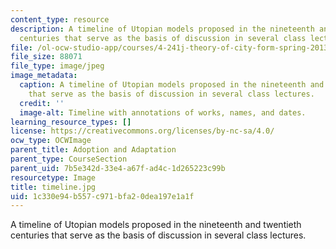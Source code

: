 ```yaml
---
content_type: resource
description: A timeline of Utopian models proposed in the nineteenth and twentieth
  centuries that serve as the basis of discussion in several class lectures.
file: /ol-ocw-studio-app/courses/4-241j-theory-of-city-form-spring-2013/1c330e94b557c971bfa20dea197e1a1f_timeline.jpg
file_size: 88071
file_type: image/jpeg
image_metadata:
  caption: A timeline of Utopian models proposed in the nineteenth and twentieth centuries
    that serve as the basis of discussion in several class lectures.
  credit: ''
  image-alt: Timeline with annotations of works, names, and dates.
learning_resource_types: []
license: https://creativecommons.org/licenses/by-nc-sa/4.0/
ocw_type: OCWImage
parent_title: Adoption and Adaptation
parent_type: CourseSection
parent_uid: 7b5e342d-33e4-a67f-ad4c-1d265223c99b
resourcetype: Image
title: timeline.jpg
uid: 1c330e94-b557-c971-bfa2-0dea197e1a1f
---
```

A timeline of Utopian models proposed in the nineteenth and twentieth centuries that serve as the basis of discussion in several class lectures.